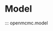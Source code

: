 <!--
SPDX-FileCopyrightText: 2024 Shell Global Solutions International B.V. All Rights Reserved.

SPDX-License-Identifier: Apache-2.0
-->

# Model

::: openmcmc.model